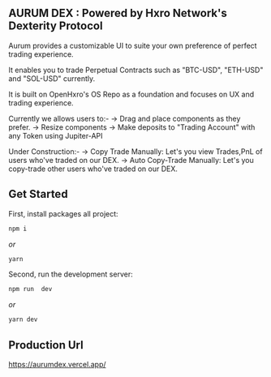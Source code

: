 

## ****AURUM DEX : Powered by Hxro Network's Dexterity Protocol****
Aurum provides a customizable UI to suite your own preference of perfect trading experience.

It enables you to trade Perpetual Contracts such as "BTC-USD", "ETH-USD" and "SOL-USD" currently.

It is built on OpenHxro's OS Repo as a foundation and focuses on UX and trading experience.

Currently we allows users to:-
-> Drag and place components as they prefer.
-> Resize components
-> Make deposits to "Trading Account" with any Token using Jupiter-API

Under Construction:-
-> Copy Trade Manually: Let's you view Trades,PnL of users who've traded on our DEX.
-> Auto Copy-Trade Manually: Let's you copy-trade other users who've traded on our DEX.
  

## Get Started

  

First, install packages all project:

  

```bash
npm i
```

*or*

```bash
yarn
```

Second, run the development server:

```bash
npm run  dev
```

*or*

```bash
yarn dev
```

  

## Production Url

https://aurumdex.vercel.app/


